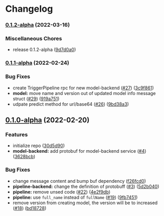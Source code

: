# Changelog

### [0.1.2-alpha](https://github.com/instill-ai/protobufs/compare/v0.1.1-alpha...v0.1.2-alpha) (2022-03-16)


### Miscellaneous Chores

* release 0.1.2-alpha ([9d7d0a0](https://github.com/instill-ai/protobufs/commit/9d7d0a03632efd65e6b3e2f97c9b40cd15625ccd))

### [0.1.1-alpha](https://github.com/instill-ai/protobufs/compare/v0.1.0-alpha...v0.1.1-alpha) (2022-02-24)


### Bug Fixes

* create TriggerPipeline rpc for new model-backend ([#27](https://github.com/instill-ai/protobufs/issues/27)) ([3c9f861](https://github.com/instill-ai/protobufs/commit/3c9f861fec699bb4ec08422409461bdfdb190e30))
* **model:** move name and version out of updated model info message struct ([#29](https://github.com/instill-ai/protobufs/issues/29)) ([919a751](https://github.com/instill-ai/protobufs/commit/919a75102c38ff8f075732dde525e2acde336407))
* udpate predict method for url/base64 ([#26](https://github.com/instill-ai/protobufs/issues/26)) ([9bd38a3](https://github.com/instill-ai/protobufs/commit/9bd38a31a0922c4fecd2759d0e40b56d60239ed2))

## [0.1.0-alpha](https://github.com/instill-ai/protobufs/compare/v0.0.0-alpha...v0.1.0-alpha) (2022-02-20)


### Features

* initialize repo ([30d5d90](https://github.com/instill-ai/protobufs/commit/30d5d90991a62624e1c1c8a3d559351e25b14412))
* **model-backend:** add protobuf for model-backend service ([#4](https://github.com/instill-ai/protobufs/issues/4)) ([3628bcb](https://github.com/instill-ai/protobufs/commit/3628bcb97e942d46261714401153f834e9487b49))


### Bug Fixes

* change message content and bump buf dependency ([f26fcd0](https://github.com/instill-ai/protobufs/commit/f26fcd0e667f08a319114fbd0b9d470e25a06ac2))
* **pipeline-backend:** change the definition of protobuff ([#3](https://github.com/instill-ai/protobufs/issues/3)) ([5d2b040](https://github.com/instill-ai/protobufs/commit/5d2b040d9b85f073be83a1d6b7f032ad00f0d4dd))
* **pipeline:** remove unsed code ([#22](https://github.com/instill-ai/protobufs/issues/22)) ([4e2f9db](https://github.com/instill-ai/protobufs/commit/4e2f9dbbdd5f9b6a328a06a31e9933182a376786))
* **pipeline:** use `full_name` instead of `fullName` ([#19](https://github.com/instill-ai/protobufs/issues/19)) ([9fb7451](https://github.com/instill-ai/protobufs/commit/9fb74510c9346482b25bd291ed2d913e7e3df734))
* remove version from creating model, the version will be to increased ([#18](https://github.com/instill-ai/protobufs/issues/18)) ([bd18728](https://github.com/instill-ai/protobufs/commit/bd18728fcb334bd5c85f88f90bfe6870b6cc7e68))
